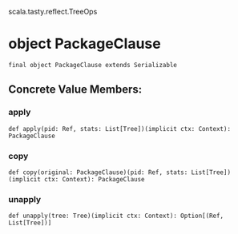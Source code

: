 scala.tasty.reflect.TreeOps
# object PackageClause

<pre><code class="language-scala" >final object PackageClause extends Serializable</pre></code>
## Concrete Value Members:
### apply
<pre><code class="language-scala" >def apply(pid: Ref, stats: List[Tree])(implicit ctx: Context): PackageClause</pre></code>

### copy
<pre><code class="language-scala" >def copy(original: PackageClause)(pid: Ref, stats: List[Tree])(implicit ctx: Context): PackageClause</pre></code>

### unapply
<pre><code class="language-scala" >def unapply(tree: Tree)(implicit ctx: Context): Option[(Ref, List[Tree])]</pre></code>

